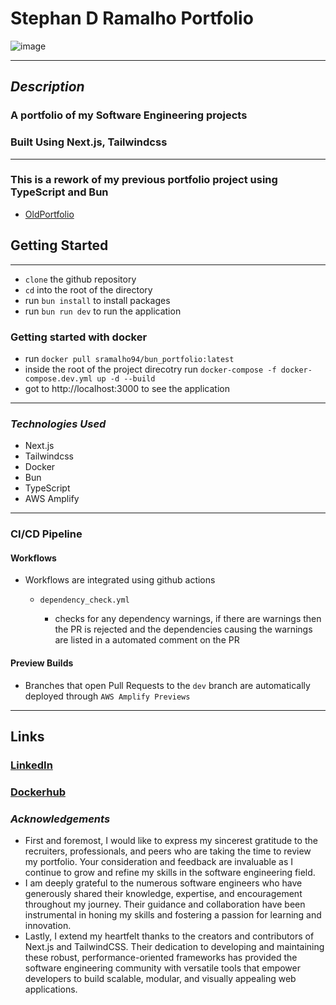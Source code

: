 # Stephan D Ramalho Portfolio

![image](https://i.imgur.com/ToRBcz1.jpg)

---

## **_Description_**

### A portfolio of my Software Engineering projects

### Built Using Next.js, Tailwindcss

---

### This is a rework of my previous portfolio project using TypeScript and Bun

- [OldPortfolio](https://github.com/sramalho94/portfolio_2023)

## Getting Started

---

- `clone` the github repository
- `cd` into the root of the directory
- run `bun install` to install packages
- run `bun run dev` to run the application

### Getting started with docker

- run `docker pull sramalho94/bun_portfolio:latest`
- inside the root of the project direcotry run `docker-compose -f docker-compose.dev.yml up -d --build`
- got to http://localhost:3000 to see the application

---

### **_*Technologies Used*_**

- Next.js
- Tailwindcss
- Docker
- Bun
- TypeScript
- AWS Amplify

---

### CI/CD Pipeline

#### Workflows

- Workflows are integrated using github actions

  - `dependency_check.yml`

    - checks for any dependency warnings, if there are warnings then the PR is rejected and the dependencies causing the warnings are listed in a automated comment on the PR

#### Preview Builds

- Branches that open Pull Requests to the `dev` branch are automatically deployed through `AWS Amplify Previews`

---

## Links

### [LinkedIn](http://www.linkedin.com/in/stephan-ramalho)

### [Dockerhub](https://hub.docker.com/r/sramalho94/bun_portfolio)

### **_Acknowledgements_**

- First and foremost, I would like to express my sincerest gratitude to the recruiters, professionals, and peers who are taking the time to review my portfolio. Your consideration and feedback are invaluable as I continue to grow and refine my skills in the software engineering field.
- I am deeply grateful to the numerous software engineers who have generously shared their knowledge, expertise, and encouragement throughout my journey. Their guidance and collaboration have been instrumental in honing my skills and fostering a passion for learning and innovation.
- Lastly, I extend my heartfelt thanks to the creators and contributors of Next.js and TailwindCSS. Their dedication to developing and maintaining these robust, performance-oriented frameworks has provided the software engineering community with versatile tools that empower developers to build scalable, modular, and visually appealing web applications.
